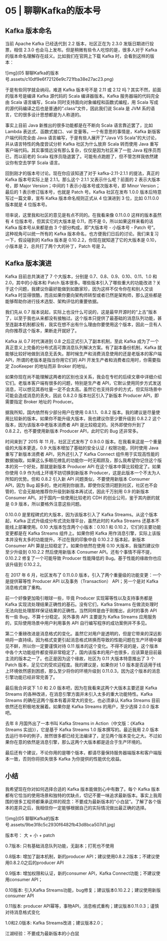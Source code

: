 # 05 | 聊聊Kafka的版本号

## Kafka 版本命名

当前 Apache Kafka 已经迭代到 2.2 版本，社区正在为 2.3.0 发版日期进行投票，相信 2.3.0 也会马上发布。但是稍微有些令人吃惊的是，很多人对于 Kafka 的版本命名理解存在歧义。比如我们在官网上下载 Kafka 时，会看到这样的版本：

![img](05  聊聊Kafka的版本号.assets/c10df9e6f72126e9c721fba38e27ac23.png)

于是有些同学就会纳闷，难道 Kafka 版本号不是 2.11 或 2.12 吗？其实不然，前面的版本号是编译 Kafka 源代码的 Scala 编译器版本。Kafka 服务器端的代码完全由 Scala 语言编写，Scala 同时支持面向对象编程和函数式编程，用 Scala 写成的源代码编译之后也是普通的“.class”文件，因此我们说 Scala 是 JVM 系的语言，它的很多设计思想都是为人称道的。

事实上目前 Java 新推出的很多功能都是在不断向 Scala 语言靠近罢了，比如 Lambda 表达式、函数式接口、val 变量等。一个有意思的事情是，Kafka 新版客户端代码完全由 Java 语言编写，于是有些人展开了“Java VS Scala”的大讨论，并从语言特性的角度尝试分析 Kafka 社区为什么放弃 Scala 转而使用 Java 重写客户端代码。其实事情远没有那么复杂，仅仅是因为社区来了一批 Java 程序员而已，而以前老的 Scala 程序员隐退罢了。可能有点跑题了，但不管怎样我依然建议你有空去学学 Scala 语言。

回到刚才的版本号讨论。现在你应该知道了对于 kafka-2.11-2.1.1 的提法，真正的 Kafka 版本号实际上是 2.1.1。那么这个 2.1.1 又表示什么呢？前面的 2 表示大版本号，即 Major Version；中间的 1 表示小版本号或次版本号，即 Minor Version；最后的 1 表示修订版本号，也就是 Patch 号。Kafka 社区在发布 1.0.0 版本后特意写过一篇文章，宣布 Kafka 版本命名规则正式从 4 位演进到 3 位，比如 0.11.0.0 版本就是 4 位版本号。

坦率说，这里我和社区的意见是有点不同的。在我看来像 0.11.0.0 这样的版本虽然有 4 位版本号，但其实它的大版本是 0.11，而不是 0，所以如果这样来看的话 Kafka 版本号从来都是由 3 个部分构成，即“大版本号 - 小版本号 - Patch 号”。这种视角可以统一所有的 Kafka 版本命名，也方便我们日后的讨论。我们来复习一下，假设碰到的 Kafka 版本是 0.10.2.2，你现在就知道了它的大版本是 0.10，小版本是 2，总共打了两个大的补丁，Patch 号是 2。

## Kafka 版本演进

Kafka 目前总共演进了 7 个大版本，分别是 0.7、0.8、0.9、0.10、0.11、1.0 和 2.0，其中的小版本和 Patch 版本很多。哪些版本引入了哪些重大的功能改进？关于这个问题，我建议你最好能做到如数家珍，因为这样不仅令你在和别人交谈 Kafka 时显得很酷，而且如果你要向架构师转型或者已然是架构师，那么这些都是能够帮助你进行技术选型、架构评估的重要依据。

我们先从 0.7 版本说起，实际上也没什么可说的，这是最早开源时的“上古”版本了，以至于我也从来都没有接触过。这个版本只提供了最基础的消息队列功能，甚至连副本机制都没有，我实在想不出有什么理由你要使用这个版本，因此一旦有人向你推荐这个版本，果断走开就好了。

Kafka 从 0.7 时代演进到 0.8 之后正式引入了副本机制，至此 Kafka 成为了一个真正意义上完备的分布式高可靠消息队列解决方案。有了副本备份机制，Kafka 就能够比较好地做到消息无丢失。那时候生产和消费消息使用的还是老版本的客户端 API，所谓的老版本是指当你用它们的 API 开发生产者和消费者应用时，你需要指定 ZooKeeper 的地址而非 Broker 的地址。

如果你现在尚不能理解这两者的区别也没关系，我会在专栏的后续文章中详细介绍它们。老版本客户端有很多的问题，特别是生产者 API，它默认使用同步方式发送消息，可以想见其吞吐量一定不会太高。虽然它也支持异步的方式，但实际场景中可能会造成消息的丢失，因此 0.8.2.0 版本社区引入了新版本 Producer API，即需要指定 Broker 地址的 Producer。

据我所知，国内依然有少部分用户在使用 0.8.1.1、0.8.2 版本。我的建议是尽量使用比较新的版本。如果你不能升级大版本，我也建议你至少要升级到 0.8.2.2 这个版本，因为该版本中老版本消费者 API 是比较稳定的。另外即使你升到了 0.8.2.2，也不要使用新版本 Producer API，此时它的 Bug 还非常多。

时间来到了 2015 年 11 月，社区正式发布了 0.9.0.0 版本。在我看来这是一个重量级的大版本更迭，0.9 大版本增加了基础的安全认证 / 权限功能，同时使用 Java 重写了新版本消费者 API，另外还引入了 Kafka Connect 组件用于实现高性能的数据抽取。如果这么多眼花缭乱的功能你一时无暇顾及，那么我希望你记住这个版本的另一个好处，那就是新版本 Producer API 在这个版本中算比较稳定了。如果你使用 0.9 作为线上环境不妨切换到新版本 Producer，这是此版本一个不太为人所知的优势。但和 0.8.2 引入新 API 问题类似，不要使用新版本 Consumer API，因为 Bug 超多的，绝对用到你崩溃。即使你反馈问题到社区，社区也不会管的，它会无脑地推荐你升级到新版本再试试，因此千万别用 0.9 的新版本 Consumer API。对于国内一些使用比较老的 CDH 的创业公司，鉴于其内嵌的就是 0.9 版本，所以要格外注意这些问题。

0.10.0.0 是里程碑式的大版本，因为该版本引入了 Kafka Streams。从这个版本起，Kafka 正式升级成分布式流处理平台，虽然此时的 Kafka Streams 还基本不能线上部署使用。0.10 大版本包含两个小版本：0.10.1 和 0.10.2，它们的主要功能变更都是在 Kafka Streams 组件上。如果你把 Kafka 用作消息引擎，实际上该版本并没有太多的功能提升。不过在我的印象中自 0.10.2.2 版本起，新版本 Consumer API 算是比较稳定了。如果你依然在使用 0.10 大版本，我强烈建议你至少升级到 0.10.2.2 然后使用新版本 Consumer API。还有个事情不得不提，0.10.2.2 修复了一个可能导致 Producer 性能降低的 Bug。基于性能的缘故你也应该升级到 0.10.2.2。

在 2017 年 6 月，社区发布了 0.11.0.0 版本，引入了两个重量级的功能变更：一个是提供幂等性 Producer API 以及事务（Transaction） API；另一个是对 Kafka 消息格式做了重构。

前一个好像更加吸引眼球一些，毕竟 Producer 实现幂等性以及支持事务都是 Kafka 实现流处理结果正确性的基石。没有它们，Kafka Streams 在做流处理时无法向批处理那样保证结果的正确性。当然同样是由于刚推出，此时的事务 API 有一些 Bug，不算十分稳定。另外事务 API 主要是为 Kafka Streams 应用服务的，实际使用场景中用户利用事务 API 自行编写程序的成功案例并不多见。

第二个重磅改进是消息格式的变化。虽然它对用户是透明的，但是它带来的深远影响将一直持续。因为格式变更引起消息格式转换而导致的性能问题在生产环境中屡见不鲜，所以你一定要谨慎对待 0.11 版本的这个变化。不得不说的是，这个版本中各个大功能组件都变得非常稳定了，国内该版本的用户也很多，应该算是目前最主流的版本之一了。也正是因为这个缘故，社区为 0.11 大版本特意推出了 3 个 Patch 版本，足见它的受欢迎程度。我的建议是，如果你对 1.0 版本是否适用于线上环境依然感到困惑，那么至少将你的环境升级到 0.11.0.3，因为这个版本的消息引擎功能已经非常完善了。

最后我合并说下 1.0 和 2.0 版本吧，因为在我看来这两个大版本主要还是 Kafka Streams 的各种改进，在消息引擎方面并未引入太多的重大功能特性。Kafka Streams 的确在这两个版本有着非常大的变化，也必须承认 Kafka Streams 目前依然还在积极地发展着。如果你是 Kafka Streams 的用户，至少选择 2.0.0 版本吧。

去年 8 月国外出了一本书叫 Kafka Streams in Action（中文版：《Kafka Streams 实战》），它是基于 Kafka Streams 1.0 版本撰写的。最近我用 2.0 版本去运行书中的例子，居然很多都已经无法编译了，足见两个版本变化之大。不过如果你在意的依然是消息引擎，那么这两个大版本都是适合于生产环境的。

最后还有个建议，不论你用的是哪个版本，都请尽量保持服务器端版本和客户端版本一致，否则你将损失很多 Kafka 为你提供的性能优化收益。

## 小结

我希望现在你对如何选择合适的 Kafka 版本能做到心中有数了。每个 Kafka 版本都有它恰当的使用场景和独特的优缺点，切记不要一味追求最新版本。事实上我周围的很多工程师都秉承这样的观念：不要成为最新版本的“小白鼠”。了解了各个版本的差异之后，我相信你一定能够根据自己的实际情况做出最正确的选择。

![img](05  聊聊Kafka的版本号.assets/9be3f8c5c2930f6482fb43d8bca507d1.jpg)

版本号：
大 + 小 + patch

0.7版本:
只有基础消息队列功能，无副本；打死也不使用

0.8版本:
增加了副本机制，新的producer API；建议使用0.8.2.2版本；不建议使用0.8.2.0之后的producer API

0.9版本:
增加权限和认证，新的consumer API，Kafka Connect功能；不建议使用consumer API；

0.10版本:
引入Kafka Streams功能，bug修复；建议版本0.10.2.2；建议使用新版consumer API

0.11版本:
producer API幂等，事物API，消息格式重构；建议版本0.11.0.3；谨慎对待消息格式变化

1.0和2.0版本:
Kafka Streams改进；建议版本2.0；

江湖经验：不要成为最新版本的小白鼠

